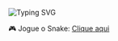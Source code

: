 ![Typing SVG](https://readme-typing-svg.herokuapp.com?font=Fira+Code&size=28&duration=3000&pause=1000&color=F72585&center=true&vCenter=true&width=500&lines=Olá,+meu+nome+é+Thais+Pacheco)

🎮 Jogue o Snake: [Clique aqui](https://seu-usuario.github.io/seu-repo/snake.html)
